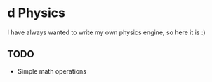# d Physics

I have always wanted to write my own physics engine, so here it is :)

## TODO
* Simple math operations

